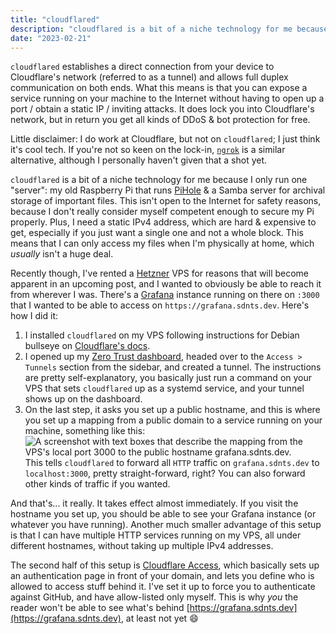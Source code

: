 ```yaml
---
title: "cloudflared"
description: "cloudflared is a bit of a niche technology for me because it only shines when you run some kind of server that is open to the Internet, but boy does it shine bright!"
date: "2023-02-21"
---
```


`cloudflared` establishes a direct connection from your device to Cloudflare's network
(referred to as a tunnel) and allows full duplex communication on both ends. What
this means is that you can expose a service running on your machine to the Internet
without having to open up a port / obtain a static IP / inviting attacks. It does
lock you into Cloudflare's network, but in return you get all kinds of DDoS & bot
protection for free.

Little disclaimer: I do work at Cloudflare, but not on `cloudflared`; I just think
it's cool tech. If you're not so keen on the lock-in, [`ngrok`](https://ngrok.com)
is a similar alternative, although I personally haven't given that a shot yet.

`cloudflared` is a bit of a niche technology for me because I only run one "server":
my old Raspberry Pi that runs [PiHole](https://pi-hole.net/) & a Samba server for
archival storage of important
files. This isn't open to the Internet for safety reasons, because I don't really
consider myself competent enough to secure my Pi properly. Plus, I need a static
IPv4 address, which are hard & expensive to get, especially if you just want a single
one and not a whole block. This means that I can only access my files when I'm physically
at home, which _usually_ isn't a huge deal.

Recently though, I've rented a [Hetzner](https://hetzner.com) VPS for reasons that will become apparent
in an upcoming post, and I wanted to obviously be able to reach it from wherever
I was. There's a [Grafana](https://grafana.com) instance running on there on `:3000` that I wanted to be
able to access on `https://grafana.sdnts.dev`. Here's how I did it:

1. I installed `cloudflared` on my VPS following instructions for Debian bullseye
   on [Cloudflare's docs](https://developers.cloudflare.com/cloudflare-one/connections/connect-apps/install-and-setup/installation#linux).
2. I opened up my [Zero Trust dashboard](https://one.dash.cloudflare.com), headed
   over to the `Access > Tunnels` section from the sidebar, and created a tunnel.
   The instructions are pretty self-explanatory, you basically just run a command
   on your VPS that sets `cloudflared` up as a systemd service, and your tunnel
   shows up on the dashboard.
3. On the last step, it asks you set up a public hostname, and this is where you
   set up a mapping from a public domain to a service running on your machine, something
   like this:
   ![A screenshot with text boxes that describe the mapping from the VPS's local port 3000 to the public hostname grafana.sdnts.dev.](/p/cloudflared/cloudflared-hostnames.png)
   This tells `cloudflared` to forward all `HTTP` traffic on `grafana.sdnts.dev` to `localhost:3000`,
   pretty straight-forward, right? You can also forward other kinds of traffic if
   you wanted.

And that's... it really. It takes effect almost immediately. If you visit the hostname you set up,
you should be able to see your Grafana instance (or whatever you have running).
Another much smaller advantage of this setup is that I can have multiple HTTP services
running on my VPS, all under different hostnames, without taking up multiple IPv4
addresses.

The second half of this setup is [Cloudflare Access](https://developers.cloudflare.com/cloudflare-one/policies/access/),
which basically sets up an authentication page in front of your domain, and lets
you define who is allowed to access stuff behind it. I've set it up to force you
to authenticate against GitHub, and have allow-listed only myself. This is why _you_
the reader won't be able to see what's behind [https://grafana.sdnts.dev](https://grafana.sdnts.dev),
at least not yet 😄
